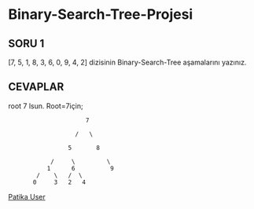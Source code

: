 # Binary-Search-Tree-Projesi
## SORU 1
[7, 5, 1, 8, 3, 6, 0, 9, 4, 2] dizisinin Binary-Search-Tree aşamalarını yazınız.
## CEVAPLAR 
root 7 lsun.
Root=7için;

                          7
                       
                       /   \
                       
                     5       8
                      
                /     \         \
               1      6          9    
            /    \   /  \ 
           0     3   2   4
                      
   [Patika User](https://app.patika.dev/sibergold)
